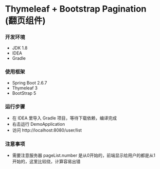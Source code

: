 # Thymeleaf + Bootstrap Pagination (翻页组件)

### 开发环境
- JDK 1.8
- IDEA
- Gradle

### 使用框架
- Spring Boot 2.6.7
- Thymeleaf 3
- BootStrap 5

### 运行步骤
- 在 IDEA 里导入 Gradle 项目，等待下载依赖，编译完成
- 右击运行 DemoApplication
- 访问 http://localhost:8080/user/list

### 注意事项
- 需要注意服务器 pageList.number 是从0开始的，前端显示给用户的都是从1开始的，这里比较绕，计算容易出错